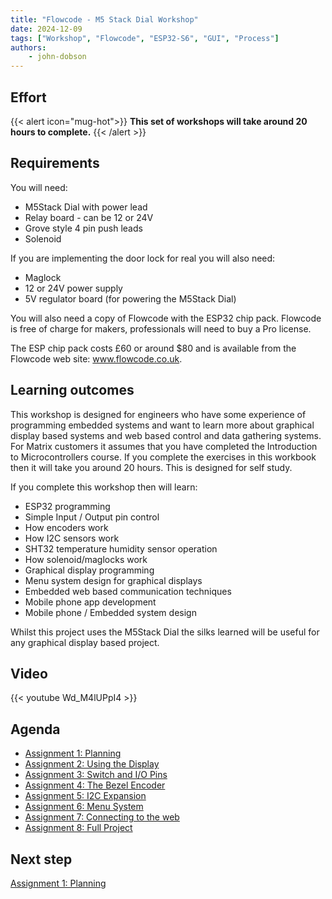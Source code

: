 ```yaml
---
title: "Flowcode - M5 Stack Dial Workshop"
date: 2024-12-09
tags: ["Workshop", "Flowcode", "ESP32-S6", "GUI", "Process"]
authors:
    - john-dobson
---
```


## Effort

{{< alert icon="mug-hot">}}
**This set of workshops will take around 20 hours to complete.**
{{< /alert >}}

## Requirements

You will need:
- M5Stack Dial with power lead
- Relay board - can be 12 or 24V
- Grove style 4 pin push leads
- Solenoid


If you are implementing the door lock for real you will also need:
- Maglock
- 12 or 24V power supply
- 5V regulator board (for powering the M5Stack Dial)

You will also need a copy of Flowcode with the ESP32 chip
pack. Flowcode is free of charge for makers, professionals will
need to buy a Pro license.

The ESP chip pack costs £60 or around $80 and is available
from the Flowcode web site: www.flowcode.co.uk.

## Learning outcomes

This workshop is designed for engineers who have some
experience of programming embedded systems and want to
learn more about graphical display based systems and web
based control and data gathering systems.
For Matrix customers it assumes that you have completed the
Introduction to Microcontrollers course.
If you complete the exercises in this workbook then it will take
you around 20 hours. This is designed for self study.

If you complete this workshop then will learn:
- ESP32 programming
- Simple Input / Output pin control
- How encoders work
- How I2C sensors work
- SHT32 temperature humidity sensor operation
- How solenoid/maglocks work
- Graphical display programming
- Menu system design for graphical displays
- Embedded web based communication techniques
- Mobile phone app development
- Mobile phone / Embedded system design

Whilst this project uses the M5Stack Dial the silks learned will
be useful for any graphical display based project.

## Video

{{< youtube Wd_M4lUPpI4 >}}

## Agenda

- [Assignment 1: Planning](01-planning)
- [Assignment 2: Using the Display](02-using-the-display)
- [Assignment 3: Switch and I/O Pins](03-switch-io-pins)
- [Assignment 4: The Bezel Encoder](04-the-bezel-encoder)
- [Assignment 5: I2C Expansion](05-i2c-expansion)
- [Assignment 6: Menu System](06-menu-system)
- [Assignment 7: Connecting to the web](07-connecting-to-the-web)
- [Assignment 8: Full Project](08-full-project)


## Next step

[Assignment 1: Planning](01-planning)
